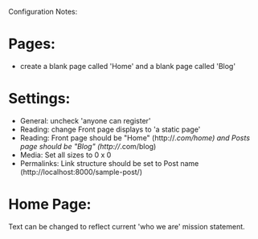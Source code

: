 Configuration Notes:

# Pages:

- create a blank page called 'Home' and a blank page called 'Blog'

# Settings: 

- General: uncheck 'anyone can register'
- Reading: change Front page displays to 'a static page'
- Reading: Front page should be "Home" (http://*.com/home) and Posts page should be "Blog" (http://*.com/blog)
- Media: Set all sizes to 0 x 0
- Permalinks: Link structure should be set to Post name (http://localhost:8000/sample-post/)

# Home Page:

Text can be changed to reflect current 'who we are' mission statement.